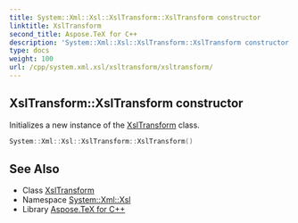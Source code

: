 ```yaml
---
title: System::Xml::Xsl::XslTransform::XslTransform constructor
linktitle: XslTransform
second_title: Aspose.TeX for C++
description: 'System::Xml::Xsl::XslTransform::XslTransform constructor. Initializes a new instance of the XslTransform class in C++.'
type: docs
weight: 100
url: /cpp/system.xml.xsl/xsltransform/xsltransform/
---
```

## XslTransform::XslTransform constructor


Initializes a new instance of the [XslTransform](../) class.

```cpp
System::Xml::Xsl::XslTransform::XslTransform()
```

## See Also

* Class [XslTransform](../)
* Namespace [System::Xml::Xsl](../../)
* Library [Aspose.TeX for C++](../../../)
